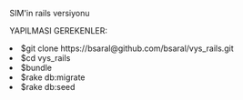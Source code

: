 SIM'in rails versiyonu

YAPILMASI GEREKENLER:

<li>$git clone https://bsaral@github.com/bsaral/vys_rails.git</li>
<li>$cd vys_rails</li>
<li>$bundle</li>
<li>$rake db:migrate</li>
<li>$rake db:seed</li>
